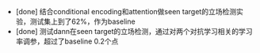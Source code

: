 * [done] 结合conditional encoding和attention做seen target的立场检测实验，测试集上到了62%，作为baseline
* [done] 测试dann在seen target的立场检测，通过对两个对抗学习相关的学习率调参，超过了baseline 0.2个点
